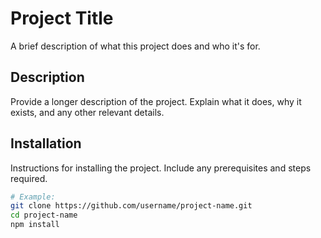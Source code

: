 # Project Title

A brief description of what this project does and who it's for.

## Description

Provide a longer description of the project. Explain what it does, why it exists, and any other relevant details.

## Installation

Instructions for installing the project. Include any prerequisites and steps required.

```bash
# Example:
git clone https://github.com/username/project-name.git
cd project-name
npm install
